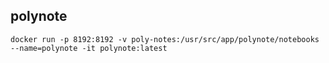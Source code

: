 ## polynote

```
docker run -p 8192:8192 -v poly-notes:/usr/src/app/polynote/notebooks --name=polynote -it polynote:latest
```